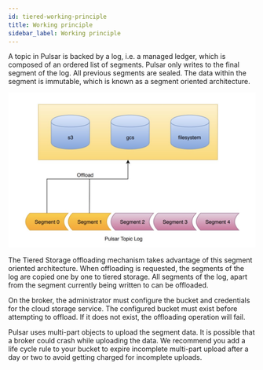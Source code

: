 ```yaml
---
id: tiered-working-principle
title: Working principle
sidebar_label: Working principle
---
```


A topic in Pulsar is backed by a log, i.e. a managed ledger, which is composed of an ordered list of segments. Pulsar only writes to the final segment of the log. All previous segments are sealed. The data within the segment is immutable, which is known as a segment oriented architecture.

![Tiered storage](assets/pulsar-tiered-storage.png "Tiered Storage")

The Tiered Storage offloading mechanism takes advantage of this segment oriented architecture. When offloading is requested, the segments of the log are copied one by one to tiered storage. All segments of the log, apart from the segment currently being written to can be offloaded.

On the broker, the administrator must configure the bucket and credentials for the cloud storage service.
The configured bucket must exist before attempting to offload. If it does not exist, the offloading operation will fail.

Pulsar uses multi-part objects to upload the segment data. It is possible that a broker could crash while uploading the data.
We recommend you add a life cycle rule to your bucket to expire incomplete multi-part upload after a day or two to avoid
getting charged for incomplete uploads.

